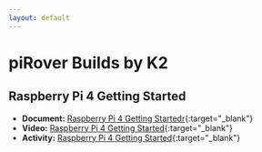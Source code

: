 ```yaml
---
layout: default
---
```

# piRover Builds by K2

## Raspberry Pi 4 Getting Started

- **Document:** [Raspberry Pi 4 Getting Startedr](RaspberryPi4GettingStarted.pdf){:target="_blank"}
- **Video:** [Raspberry Pi 4 Getting Started](https://www.youtube.com/watch?v=BpJCAafw2qE){:target="_blank"}
- **Activity:** [Raspberry Pi 4 Getting Started](RaspberryPi4GettingStarted.Activity.docx){:target="_blank"}

